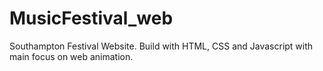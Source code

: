 # MusicFestival_web

Southampton Festival Website. Build with HTML, CSS and Javascript with main focus on web animation. 
